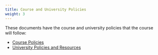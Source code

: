 ```yaml
---
title: Course and University Policies
weight: 3
---
```

These documents have the course and university policies that the course will follow:
- [Course Policies](course-policies.pdf)
- [University Policies and Resources](university-policies.pdf)

